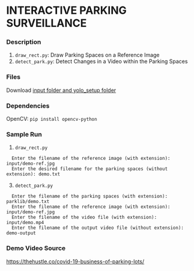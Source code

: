 # INTERACTIVE PARKING SURVEILLANCE

### Description
1. `draw_rect.py`: Draw Parking Spaces on a Reference Image
2. `detect_park.py`: Detect Changes in a Video within the Parking Spaces

### Files
Download [input folder and yolo_setup folder](https://drive.google.com/drive/folders/1WEpNEJg7Zif-eyaS76-iUoLTEoadTGDf?usp=drive_link)

### Dependencies
  OpenCV:  `pip install opencv-python`


### Sample Run
1. `draw_rect.py`
```
  Enter the filename of the reference image (with extension): input/demo-ref.jpg
  Enter the desired filename for the parking spaces (without extension): demo.txt
```
3. `detect_park.py`
```
  Enter the filename of the parking spaces (with extension): parklib/demo.txt
  Enter the filename of the reference image (with extension): input/demo-ref.jpg
  Enter the filename of the video file (with extension): input/demo.mp4
  Enter the filename of the output video file (without extension): demo-output
```

### Demo Video Source
https://thehustle.co/covid-19-business-of-parking-lots/
